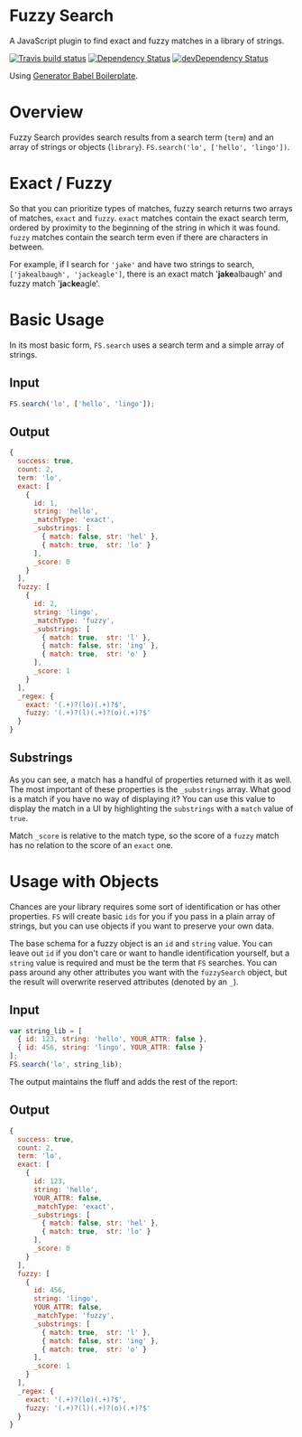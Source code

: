 # Fuzzy Search

A JavaScript plugin to find exact and fuzzy matches in a library of strings.

[![Travis build status](http://img.shields.io/travis/jakealbaugh/fuzzy-search.svg?style=flat)](https://travis-ci.org/jakealbaugh/fuzzy-search)
[![Dependency Status](https://david-dm.org/jakealbaugh/fuzzy-search.svg)](https://david-dm.org/jakealbaugh/fuzzy-search)
[![devDependency Status](https://david-dm.org/jakealbaugh/fuzzy-search/dev-status.svg)](https://david-dm.org/jakealbaugh/fuzzy-search#info=devDependencies)

Using [Generator Babel Boilerplate](https://github.com/babel/generator-babel-boilerplate).

# Overview
Fuzzy Search provides search results from a search term (`term`) and an array of strings or objects (`library`). `FS.search('lo', ['hello', 'lingo'])`.

# Exact / Fuzzy
So that you can prioritize types of matches, fuzzy search returns two arrays of matches, `exact` and `fuzzy`. `exact` matches contain the exact search term, ordered by proximity to the beginning of the string in which it was found. `fuzzy` matches contain the search term even if there are characters in between.

For example, if I search for `'jake'` and have two strings to search, `['jakealbaugh', 'jackeagle']`, there is an exact match '**jake**albaugh' and fuzzy match '**ja**c**ke**agle'.

# Basic Usage
In its most basic form, `FS.search` uses a search term and a simple array of strings.

## Input
```js
FS.search('lo', ['hello', 'lingo']);
```

## Output
```js
{
  success: true,
  count: 2,
  term: 'lo',
  exact: [
    {
      id: 1,
      string: 'hello',
      _matchType: 'exact',
      _substrings: [
        { match: false, str: 'hel' },
        { match: true,  str: 'lo' }
      ],
      _score: 0
    }
  ],
  fuzzy: [
    {
      id: 2,
      string: 'lingo',
      _matchType: 'fuzzy',
      _substrings: [
        { match: true,  str: 'l' },
        { match: false, str: 'ing' },
        { match: true,  str: 'o' }
      ],
      _score: 1
    }
  ],
  _regex: {
    exact: '(.+)?(lo)(.+)?$',
    fuzzy: '(.+)?(l)(.+)?(o)(.+)?$'
  }
}
```

## Substrings
As you can see, a match has a handful of properties returned with it as well. The most important of these properties is the `_substrings` array. What good is a match if you have no way of displaying it? You can use this value to display the match in a UI by highlighting the `substrings` with a `match` value of `true`. 

Match `_score` is relative to the match type, so the score of a `fuzzy` match has no relation to the score of an `exact` one.


# Usage with Objects
Chances are your library requires some sort of identification or has other properties. `FS` will create basic `ids` for you if you pass in a plain array of strings, but you can use objects if you want to preserve your own data.

The base schema for a fuzzy object is an `id` and `string` value. You can leave out `id` if you don't care or want to handle identification yourself, but a `string` value is required and must be the term that `FS` searches. You can pass around any other attributes you want with the `fuzzySearch` object, but the result will overwrite reserved attributes (denoted by an `_`).

## Input
```js
var string_lib = [
  { id: 123, string: 'hello', YOUR_ATTR: false },
  { id: 456, string: 'lingo', YOUR_ATTR: false }
];
FS.search('lo', string_lib);
```

The output maintains the fluff and adds the rest of the report:

## Output
```js
{
  success: true,
  count: 2,
  term: 'lo',
  exact: [
    {
      id: 123,
      string: 'hello',
      YOUR_ATTR: false,
      _matchType: 'exact',
      _substrings: [
        { match: false, str: 'hel' },
        { match: true,  str: 'lo' }
      ],
      _score: 0
    }
  ],
  fuzzy: [
    {
      id: 456,
      string: 'lingo',
      YOUR_ATTR: false,
      _matchType: 'fuzzy',
      _substrings: [
        { match: true,  str: 'l' },
        { match: false, str: 'ing' },
        { match: true,  str: 'o' }
      ],
      _score: 1
    }
  ],
  _regex: {
    exact: '(.+)?(lo)(.+)?$',
    fuzzy: '(.+)?(l)(.+)?(o)(.+)?$'
  }
}
```
